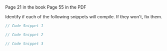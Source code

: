 Page 21 in the book
Page 55 in the PDF


Identify if each of the following snippets will compile. If they won't, fix them.


```java
// Code Snippet 1
```

```java
// Code Snippet 2
```

```java
// Code Snippet 3
```
